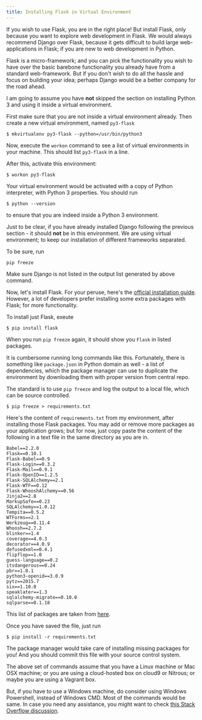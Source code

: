 ```yaml
---
title: Installing Flask in Virtual Environment
---
```

If you wish to use Flask, you are in the right place! But install Flask, only because you want to explore web development in Flask. We would always recommend Django over Flask, because it gets difficult to build large web-applications in Flask; if you are new to web development in Python.

Flask is a micro-framework; and you can pick the functionality you wish to have over the basic barebone functionality you already have from a standard web-framework. But if you don't wish to do all the hassle and focus on building your idea; perhaps <a>Django</a> would be a better company for the road ahead.

I am going to assume you have **not** skipped the section on installing Python 3 and using it inside a virtual environment.

First make sure that you are not inside a virtual environment already. Then create a new virtual environment, named `py3-flask`

    $ mkvirtualenv py3-flask --python=/usr/bin/python3

Now, execute the `workon` command to see a list of virtual environments in your machine. This should list `py3-flask` in a line.

After this, activate this environment:

    $ workon py3-flask

Your virtual environment would be activated with a copy of Python interpreter, with Python 3 properties. You should run

    $ python --version

to ensure that you are indeed inside a Python 3 environment.

Just to be clear, if you have already installed Django following the previous section - it should **not** be in this environment. We are using virtual environment; to keep our installation of different frameworks separated.

To be sure, run

    pip freeze

Make sure Django is not listed in the output list generated by above command.

Now, let's install Flask. For your peruse, here's the [official installation guide](http://flask.pocoo.org/docs/0.10/installation/). However, a lot of developers prefer installing some extra packages with Flask; for more functionality.

To install just Flask, exeute

    $ pip install flask

When you run `pip freeze` again, it should show you `Flask` in listed packages.

It is cumbersome running long commands like this. Fortunately, there is something like `package.json` in Python domain as well - a list of dependencies, which the package manager can use to duplicate the environment by downloading them with proper version from central repo.

The standard is to use `pip freeze` and log the output to a local file, which can be source controlled.

    $ pip freeze > requirements.txt

Here's the content of `requirements.txt` from my environment, after installing those Flask packages. You may add or remove more packages as your application grows; but for now, just copy paste the content of the following in a text file in the same directory as you are in.

    Babel==2.2.0
    Flask==0.10.1
    Flask-Babel==0.9
    Flask-Login==0.3.2
    Flask-Mail==0.9.1
    Flask-OpenID==1.2.5
    Flask-SQLAlchemy==2.1
    Flask-WTF==0.12
    Flask-WhooshAlchemy==0.56
    Jinja2==2.8
    MarkupSafe==0.23
    SQLAlchemy==1.0.12
    Tempita==0.5.2
    WTForms==2.1
    Werkzeug==0.11.4
    Whoosh==2.7.2
    blinker==1.4
    coverage==4.0.3
    decorator==4.0.9
    defusedxml==0.4.1
    flipflop==1.0
    guess-language==0.2
    itsdangerous==0.24
    pbr==1.8.1
    python3-openid==3.0.9
    pytz==2015.7
    six==1.10.0
    speaklater==1.3
    sqlalchemy-migrate==0.10.0
    sqlparse==0.1.18

This list of packages are taken from [here](http://blog.miguelgrinberg.com/post/the-flask-mega-tutorial-part-i-hello-world).

Once you have saved the file, just run

    $ pip install -r requirements.txt

The package manager would take care of installing missing packages for you! And you should commit this file with your source control system.

The above set of commands assume that you have a Linux machine or Mac OSX machine; or you are using a cloud-hosted box on cloud9 or Nitrous; or maybe you are using a Vagrant box.

But, if you have to use a Windows machine, do consider using Windows Powershell, instead of Windows CMD. Most of the commands would be same. In case you need any assistance, you might want to check [this Stack Overflow discussion](http://stackoverflow.com/questions/17917254/how-to-install-flask-on-windows).